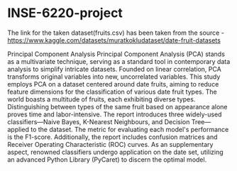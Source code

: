 # INSE-6220-project
The link for the taken dataset(fruits.csv) has been taken from the source -
https://www.kaggle.com/datasets/muratkokludataset/date-fruit-datasets

Principal Component Analysis
Principal Component Analysis (PCA) stands as a multivariate technique, serving as a standard tool in contemporary data analysis to simplify intricate datasets. Founded on linear correlation, PCA transforms original variables into new, uncorrelated variables. This study employs PCA on a dataset centered around date fruits, aiming to reduce feature dimensions for the classification of various date fruit types. The world boasts a multitude of fruits, each exhibiting diverse types. Distinguishing between types of the same fruit based on appearance alone proves time and labor-intensive. The report introduces three widely-used classifiers—Naive Bayes, K-Nearest Neighbours, and Decision Tree—applied to the dataset. The metric for evaluating each model's performance is the F1-score. Additionally, the report includes confusion matrices and Receiver Operating Characteristic (ROC) curves. As an supplementary aspect, renowned classifiers undergo application on the date set, utilizing an advanced Python Library (PyCaret) to discern the optimal model.
